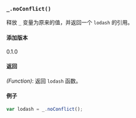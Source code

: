 ### `_.noConflict()`[​](#_noconflict "_noconflict的直接链接")

释放 `_` 变量为原来的值，并返回一个 `lodash` 的引用。

#### 添加版本

0.1.0

#### 返回

_(Function)_: 返回 `lodash` 函数。

#### 例子

```js
var lodash = _.noConflict();
```